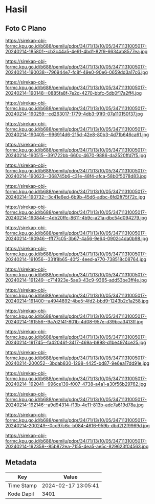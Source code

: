 # Hasil

## Foto C Plano

https://sirekap-obj-formc.kpu.go.id/b688/pemilu/pdpr/34/71/13/10/05/3471131005017-20240214-185801--cb3c44a5-4e91-4bd1-82f9-6634ab8577ea.jpg

https://sirekap-obj-formc.kpu.go.id/b688/pemilu/pdpr/34/71/13/10/05/3471131005017-20240214-190038--796944e7-fc8f-49e0-90e6-0659dd3a17c6.jpg

https://sirekap-obj-formc.kpu.go.id/b688/pemilu/pdpr/34/71/13/10/05/3471131005017-20240214-190148--0885fa8f-7e2d-4270-bbfc-5db0f17a2ff4.jpg

https://sirekap-obj-formc.kpu.go.id/b688/pemilu/pdpr/34/71/13/10/05/3471131005017-20240214-190259--cd263017-1779-4db3-91f0-07a110150f37.jpg

https://sirekap-obj-formc.kpu.go.id/b688/pemilu/pdpr/34/71/13/10/05/3471131005017-20240214-190405--996914d6-215d-42e8-80b3-4d71b646ca61.jpg

https://sirekap-obj-formc.kpu.go.id/b688/pemilu/pdpr/34/71/13/10/05/3471131005017-20240214-190515--391722bb-660c-4670-9886-da2520ffd7f5.jpg

https://sirekap-obj-formc.kpu.go.id/b688/pemilu/pdpr/34/71/13/10/05/3471131005017-20240214-190623--368745b6-c31e-48f4-afca-58b0f5078d83.jpg

https://sirekap-obj-formc.kpu.go.id/b688/pemilu/pdpr/34/71/13/10/05/3471131005017-20240214-190732--3c41e6ed-6b9b-45d6-adbc-6fd2ff75f72c.jpg

https://sirekap-obj-formc.kpu.go.id/b688/pemilu/pdpr/34/71/13/10/05/3471131005017-20240214-190844--4db20ffc-8611-4b9c-a21a-dbc54d094279.jpg

https://sirekap-obj-formc.kpu.go.id/b688/pemilu/pdpr/34/71/13/10/05/3471131005017-20240214-190946--fff77c05-3b67-4a56-9e64-0902c4da0b98.jpg

https://sirekap-obj-formc.kpu.go.id/b688/pemilu/pdpr/34/71/13/10/05/3471131005017-20240214-191056--331f8b65-40f2-4eed-a770-738518c08764.jpg

https://sirekap-obj-formc.kpu.go.id/b688/pemilu/pdpr/34/71/13/10/05/3471131005017-20240214-191249--c714923e-5ae3-43c9-9365-add53be3ff4e.jpg

https://sirekap-obj-formc.kpu.go.id/b688/pemilu/pdpr/34/71/13/10/05/3471131005017-20240214-191400--a4944892-4be5-4fd2-bbd9-1243b2c1a258.jpg

https://sirekap-obj-formc.kpu.go.id/b688/pemilu/pdpr/34/71/13/10/05/3471131005017-20240214-191556--9a7d2f41-801b-4d08-957e-d39bca3413ff.jpg

https://sirekap-obj-formc.kpu.go.id/b688/pemilu/pdpr/34/71/13/10/05/3471131005017-20240214-191745--fa42046f-3417-469a-b898-d1be4974ce25.jpg

https://sirekap-obj-formc.kpu.go.id/b688/pemilu/pdpr/34/71/13/10/05/3471131005017-20240214-200052--3bdab830-1298-4425-bd87-9e6ea17dd91e.jpg

https://sirekap-obj-formc.kpu.go.id/b688/pemilu/pdpr/34/71/13/10/05/3471131005017-20240214-192041--996ce139-f007-4738-a4a1-a30f56b29762.jpg

https://sirekap-obj-formc.kpu.go.id/b688/pemilu/pdpr/34/71/13/10/05/3471131005017-20240214-192146--a9d94314-f13b-4e11-813b-adc7a619d78a.jpg

https://sirekap-obj-formc.kpu.go.id/b688/pemilu/pdpr/34/71/13/10/05/3471131005017-20240214-200249--0cc97c6c-b084-4616-959b-dbd2f2f9969d.jpg

https://sirekap-obj-formc.kpu.go.id/b688/pemilu/pdpr/34/71/13/10/05/3471131005017-20240214-192358--85b872ea-7155-4ea5-ae5c-829623f04563.jpg


## Metadata

| Key        | Value               |
| ---------- | ------------------- |
| Time Stamp | 2024-02-17 13:05:41 |
| Kode Dapil | 3401                |



